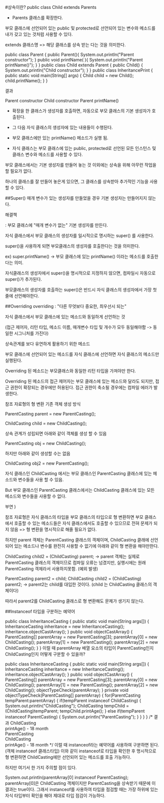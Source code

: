 #상속이란?
public class Child extends Parents
- Parents 클래스를 확장한다.

부모 클래스에 선언되어 있는 public 및 protected로 선언되어 있는 변수와 메소드를 내가 갖고 있는 것처럼 사용할 수 있다.

extends 클래스명 => 해당 클래스를 상속 받는 다는 것을 의미한다.

public class Parent {
    public Parent(){
        System.out.println("Parent constructor");
    }
    public void printName( ){
        System.out.println("Parent printName()");
    }
}
public class Child extends Parent {
    public Child() {
        System.out.println("Child constructor");
    }
}
public class InheritancePrint {
    public static void main(String[] args) {
        Child child = new Child();
        child.printName();
    }
}

결과 

Parent constructor
Child constructor
Parent printName()


-  확장을 한 클래스가 생성자를 호출하면, 자동으로 부모 클래스의 기본 생성자가 호출된다.

-  그 다음 자식 클래스의 생성자에 있는 내용들이 수행된다.

-  부모 클래스에만 있는 printName() 메소드가 실행 됨.

-  자식 클래스는 부모 클래스에 있는 public, protected로 선언된 모든 인스턴스 및 클래스 변수와 메소드를 사용할 수 있다.



부모 클래스에서는 기본 생성자를 만들어 놓는 것 이외에는 상속을 위해 아무런 작업을 할 필요가 없다.

하나의 클래스를 잘 만들어 놓은게 있으면, 그 클래스를 상속받아 추가적인 기능을 사용할 수 있다.



##Super()
매개 변수가 있는 생성자를 만들었을 경우 기본 생성자는 만들어지지 않는다.



해결책

: 부모 클래스에 "매개 변수가 없는" 기본 생성자를 만든다.

 자식 클래스에서 부모 클래스의 생성자를 일시적으로 명시하는 super() 를 사용한다.



super()을 사용하게 되면 부모클래스의 생성자를 호출한다는 것을 의미한다.

ex) super.printName() -> 부모 클래스에 있는 printName() 이라는 메소드를 호출한다는 의미.



자식클래스의 생성자에서  super()을 명시적으로 지정하지 않으면, 컴파일시 자동으로 super()가 추가된다.



부모클래스의 생성자를 호출하는 super()은 반드시 자식 클래스의 생성자에서 가장 첫줄에 선언해야한다.





##Overriding
overriding : "다른 무엇보다 중요한, 최우선시 되는" 



자식 클래스에서 부모 클래스에 있는 메소드와 동일하게 선언하는 것

(접근 제어자, 리턴 타입, 메소드 이름, 매개변수 타입 및 개수가 모두 동일해야함 -> 동일한 시그니처를 가진다)



상속관계를 보다 유연하게 활용하기 위한 메소드



부모 클래스에 선언되어 있는 메소드를 자식 클래스에 선언하면 자식 클래스의  메소드만 실행된다.



Overriding 된 메소드는 부모클래스와 동일한 리턴 타입을 가져야만 한다.﻿

Overriding 된 메소드의 접근 제어자는 부모 클래스에 있는 메소드와 달라도 되지만, 접근 권한이 확장되는 경우에만 허용된다. 
접근 권한이 축소될 경우에는 컴파일 에러가 발생한다.



참조 자료형의 형 변환
기존 객체 생성 방식

ParentCasting parent = new ParentCasting();

ChildCasting child = new ChildCasting();

 

상속 관계가 성립되면 아래와 같이 객체를 생성 할 수 있음

ParentCasting obj = new ChildCasting();

 

하지만 아래와 같이 생성할 수는 없음

ChildCasting obj2 = new ParentCasting();

 

자식 클래스인 ChildCasting 에서는 부모 클래스인 ParentCasting 클래스에 있는 메소드와 변수들을 사용 할 수 있음.

But 부모 클래스인 ParentCasting 클래스에서는 ChildCasting 클래스에 있는 모든 메소드와 변수들을 사용할 수 없다.

 

부연 )

참조 자료형은 자식 클래스의 타입을 부모 클래스의 타입으로 형 변환하면 부모 클래스에서 호출할 수 있는 메소드들은 자식 클래스에서도 호출할 수 있으므로 전혀 문제가 되지 않음 => 형 변환을 명시적으로 해줄 필요가 없다.

하지만  parent 객체는 ParentCasting 클래스의 객체이며, ChildCasting 클래에 선언되어 있는 메소드나 변수를 완전히 사용할 수 없기에 아래와 같이 형 변환을 해야만한다.

 ChildCasting child2 = (ChildCasting) parent;
->  parent 객체는 실제로 ParentCasting 클래스의 객체이므로 컴파일 오류는 넘겼지만, 실행시에는 원래 ParentCasting 객체라서 사용하지못함.  (예외 발생)

 

ParentCasting parent2 = child;
ChildCasting child2 = (ChildCasting) parent2;
 -> parent2는 child를 대입한 것이다. (child 는 ChildCasting 클래스의 객체이다) 

따라서  parent2를 ChildCasting 클래스로 형 변환해도 문제가 생기지 않는다.

 

##Instanceof
타입을 구분하는 예약어

public class InheritanceCasting {
    public static void main(String args[]) {
        InheritanceCasting inheritance = new InheritanceCasting();
        inheritance.objectCastArray();
    }
    public void objectCastArray() {
        ParentCasting[] parentArray = new ParentCasting[3];
        parentArray[0] = new ChildCasting();
        parentArray[1] = new ParentCasting();
        parentArray[2] = new ChildCasting();
    }
}
이럴 때 parentArray 배열 요소의 타입이 ParentCasting인지 ChildCasting인지 어떻게 구분할 수 있을까?

public class InheritanceCasting {
    public static void main(String args[]) {
        InheritanceCasting inheritance = new InheritanceCasting();
        inheritance.objectCastArray();
    }
    public void objectCastArray() {
        ParentCasting[] parentArray = new ParentCasting[3];
        parentArray[0] = new ChildCasting();
        parentArray[1] = new ParentCasting();
        parentArray[2] = new ChildCasting();
        objectTypeCheck(parentArray);
    }
    private void objectTypeCheck(ParentCasting[] parentArray) {
        for(ParentCasting tempParent:parentArray) {
            if(tempParent instanceof ChildCasting) {
                System.out.println("ChildCasting");
                ChildCasting tempChild = (ChildCasting)tempParent;
                tempChild.printAge();
            } else if(tempParent instanceof ParentCasting) {
                System.out.println("ParentCasting");
            }
        }
    }
}
/* 결과
ChildCasting  
printAge() - 18 month  
ParentCasting  
ChildCasting  
printAge() - 18 month
*/
이럴 때 instanceof라는 예약어를 사용하여 구분하면 된다. (객체 instanceof 클래스타입)
이와 같이 instanceof로 타입을 확인한 후 명시적으로 형 변환하면 ChildCasting에만 선언되어 있는 메소드를 호출 가능하다.

하지만 여기서 한 가지 주의할 점이 있다.

System.out.println(parentArray[0] instanceof ParentCasting);
parentArray[0]은 ChildCasting 객체이지만 ParentCasting을 상속받기 때문에 이 결과는 true이다.
그래서 instanceof를 사용하여 타입을 점검할 때는 가장 하위에 있는 자식 타입부터 확인을 해야 제대로 타입 점검이 가능하다.
